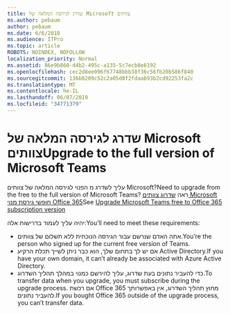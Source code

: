 ```yaml
---
title: שדרג לגירסה המלאה של Microsoft צוותים
ms.author: pebaum
author: pebaum
ms.date: 6/6/2018
ms.audience: ITPro
ms.topic: article
ROBOTS: NOINDEX, NOFOLLOW
localization_priority: Normal
ms.assetid: 86e9b860-d4b2-495c-a135-5c7ecb8e6192
ms.openlocfilehash: cec2d8ee096f67748bbb38f36c56fb20b586f840
ms.sourcegitcommit: 136b8209c52c2a05d0f2fdaab93b2cd92253fa2c
ms.translationtype: MT
ms.contentlocale: he-IL
ms.lasthandoff: 06/07/2019
ms.locfileid: "34771379"
---
```

# <a name="upgrade-to-the-full-version-of-microsoft-teams"></a><span data-ttu-id="a3a69-102">שדרג לגירסה המלאה של Microsoft צוותים</span><span class="sxs-lookup"><span data-stu-id="a3a69-102">Upgrade to the full version of Microsoft Teams</span></span>

<span data-ttu-id="a3a69-103">עליך לשדרג מ הפנוי לגירסה המלאה של צוותים Microsoft?</span><span class="sxs-lookup"><span data-stu-id="a3a69-103">Need to upgrade from the free to the full version of Microsoft Teams?</span></span> <span data-ttu-id="a3a69-104">ראה [שדרוג צוותים Microsoft חופשי גירסת מנוי Office 365](https://docs.microsoft.com/microsoftteams/upgrade-freemium)</span><span class="sxs-lookup"><span data-stu-id="a3a69-104">See [Upgrade Microsoft Teams free to Office 365 subscription version](https://docs.microsoft.com/microsoftteams/upgrade-freemium)</span></span>

<span data-ttu-id="a3a69-105">יהיה עליך לעמוד בדרישות אלה:</span><span class="sxs-lookup"><span data-stu-id="a3a69-105">You’ll need to meet these requirements:</span></span>
- <span data-ttu-id="a3a69-106">אתה האדם שנרשם עבור הגירסה הנוכחית ללא תשלום של צוותים.</span><span class="sxs-lookup"><span data-stu-id="a3a69-106">You’re the person who signed up for the current free version of Teams.</span></span>
- <span data-ttu-id="a3a69-107">אם יש לך בתחום שלך, הוא כבר ניתן לשייך תכלת הרקיע Active Directory.</span><span class="sxs-lookup"><span data-stu-id="a3a69-107">If you have your own domain, it can’t already be associated with Azure Active Directory.</span></span>
- <span data-ttu-id="a3a69-108">כדי להעביר נתונים בעת שדרוג, עליך להירשם כמנוי במהלך תהליך השדרוג.</span><span class="sxs-lookup"><span data-stu-id="a3a69-108">To transfer data when you upgrade, you must subscribe during the upgrade process.</span></span> <span data-ttu-id="a3a69-109">אם רכשת Office 365 מחוץ תהליך השדרוג, אין באפשרותך להעביר נתונים.</span><span class="sxs-lookup"><span data-stu-id="a3a69-109">If you bought Office 365 outside of the upgrade process, you can’t transfer data.</span></span>


